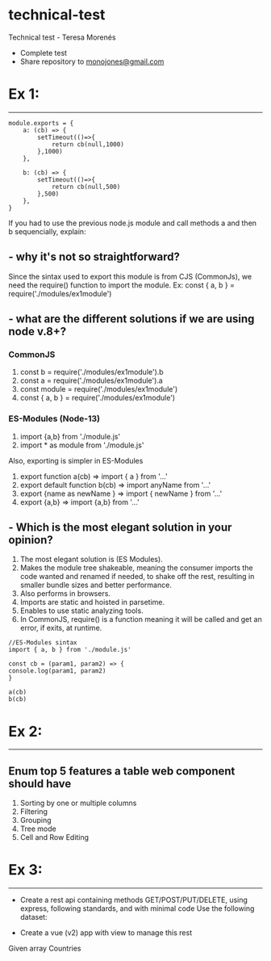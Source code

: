 # technical-test

Technical test - Teresa Morenés

- Complete test
- Share repository to monojones@gmail.com

# Ex 1:

---

```
module.exports = {
    a: (cb) => {
        setTimeout(()=>{
            return cb(null,1000)
        },1000)
    },

    b: (cb) => {
        setTimeout(()=>{
            return cb(null,500)
        },500)
    },
}
```

If you had to use the previous node.js module and call methods a and then b sequencially, explain:

## - why it's not so straightforward?

Since the sintax used to export this module is from CJS (CommonJs), we need the require() function to import the module. Ex: const { a, b } = require('./modules/ex1module')

## - what are the different solutions if we are using node v.8+?

### CommonJS

1. const b = require('./modules/ex1module').b
2. const a = require('./modules/ex1module').a
3. const module = require('./modules/ex1module')
4. const { a, b } = require('./modules/ex1module')

### ES-Modules (Node-13)

1. import {a,b} from './module.js'
2. import \* as module from './module.js'

Also, exporting is simpler in ES-Modules

1. export function a(cb) => import { a } from '...'
2. export default function b(cb) => import anyName from '...'
3. export {name as newName } => import { newName } from '...'
4. export {a,b} => import {a,b} from '...'

## - Which is the most elegant solution in your opinion?

1. The most elegant solution is (ES Modules).
2. Makes the module tree shakeable, meaning the consumer imports the code wanted and renamed if needed, to shake off the rest, resulting in smaller bundle sizes and better performance.
3. Also performs in browsers.
4. Imports are static and hoisted in parsetime.
5. Enables to use static analyzing tools.
6. In CommonJS, require() is a function meaning it will be called and get an error, if exits, at runtime.

```
//ES-Modules sintax
import { a, b } from './module.js'

const cb = (param1, param2) => {
console.log(param1, param2)
}

a(cb)
b(cb)
```

# Ex 2:

---

## Enum top 5 features a table web component should have

1. Sorting by one or multiple columns
2. Filtering
3. Grouping
4. Tree mode
5. Cell and Row Editing

# Ex 3:

---

- Create a rest api containing methods GET/POST/PUT/DELETE, using express, following standards, and with minimal code
  Use the following dataset:

- Create a vue (v2) app with view to manage this rest

Given array Countries

